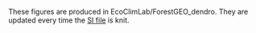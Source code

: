 These figures are produced in EcoClimLab/ForestGEO_dendro. They are updated every time the [SI file](https://github.com/EcoClimLab/ForestGEO-tree-rings/blob/master/doc/manuscript/ForestGEO_treerings_SI.Rmd) is knit.
